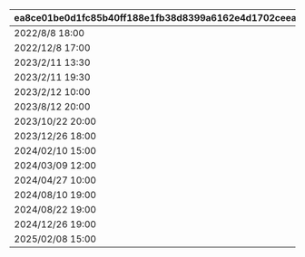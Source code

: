 |ea8ce01be0d1fc85b40ff188e1fb38d8399a6162e4d1702ceea1a91ef681a224|5d623109b330d26aea4cf67f4358d856d01448735cd39f901c413fe4e8821053|8c8ee0e72d583b88103c90641104f99e318eca273acf2eb88ec902f1fb2747af|f27fbe902dc5cf7d95758830d7c094545835635a63af63cfb895d8d9eaba26d0|56e7bc9e1adc5030e0a9bdf37766a54302f15833d71c270e442877950b3c9989|
| --- | --- | --- | --- | --- |
|2022/8/8 18:00|https://www.youtube.com/watch?v=P1-wIUSbS-s|2022/8/14 22:00|2022/8/14 20:00|2022081420|
|2022/12/8 17:00|https://youtu.be/MJswZwqB94g|2022/12/23 12:00|2022/12/8 17:00|2022120817|
|2023/2/11 13:30|https://youtu.be/4KJK4_U8lt0|2023/2/11 19:30|2023/2/11 13:30|2023021113|
|2023/2/11 19:30|https://youtu.be/6rsO7sgp0VE|2023/2/12 10:00|2023/2/11 19:30|2023021119|
|2023/2/12 10:00|https://youtu.be/b-vc4MCBzdc|2023/2/12 22:00|2023/2/12 10:00|2023021210|
|2023/8/12 20:00|https://youtube.com/live/HIxUyDMGPto|2023/8/12 22:10|2023/8/12 20:00|2023081220|
|2023/10/22 20:00|https://youtube.com/live/pVOkcT4KsI0|2023/10/22 22:10|2023/10/22 20:00|2023102221|
|2023/12/26 18:00|https://www.youtube.com/@priconne_redive|2023/12/26 22:00|2023/12/26 18:00|2023122618|
|2024/02/10 15:00|https://www.youtube.com/channel/UCiPSajGFI4ja74nYPU1MexA|2024/02/11 22:00|2024/02/10 15:00|2024021015|
|2024/03/09 12:00|https://www.youtube.com/@priconne_redive|2024/03/09 21:05|2024/03/09 12:00|2024030912|
|2024/04/27 10:00|https://youtube.com/live/q4nmwdceWik|2024/04/27 22:30|2024/04/27 10:00|2024042710|
|2024/08/10 19:00|https://youtube.com/live/zWczosxSvVE|2024/08/10 23:00|2024/08/10 19:00|2024081019|
|2024/08/22 19:00|https://youtube.com/live/Qp9pJyTIHE4|2024/08/22 22:00|2024/08/22 19:00|2024082219|
|2024/12/26 19:00|https://www.youtube.com/@priconne_redive/streams|2024/12/26 22:00|2024/12/26 19:00|2024122619|
|2025/02/08 15:00|https://www.youtube.com/@priconne_redive|2025/02/09 22:00|2025/02/08 15:00|2025020815|